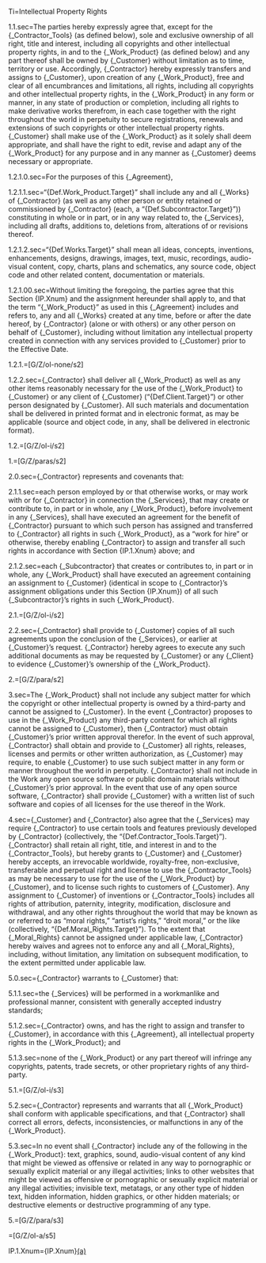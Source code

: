 Ti=Intellectual Property Rights

1.1.sec=The parties hereby expressly agree that, except for the {_Contractor_Tools} (as defined below), sole and exclusive ownership of all right, title and interest, including all copyrights and other intellectual property rights, in and to the {_Work_Product} (as defined below) and any part thereof shall be owned by {_Customer} without limitation as to time, territory or use.  Accordingly, {_Contractor} hereby expressly transfers and assigns to {_Customer}, upon creation of any {_Work_Product}, free and clear of all encumbrances and limitations, all rights, including all copyrights and other intellectual property rights, in the {_Work_Product} in any form or manner, in any state of production or completion, including all rights to make derivative works therefrom, in each case together with the right throughout the world in perpetuity to secure registrations, renewals and extensions of such copyrights or other intellectual property rights.  {_Customer} shall make use of the {_Work_Product} as it solely shall deem appropriate, and shall have the right to edit, revise and adapt any of the {_Work_Product} for any purpose and in any manner as {_Customer} deems necessary or appropriate. 

1.2.1.0.sec=For the purposes of this {_Agreement}, 

1.2.1.1.sec=“{Def.Work_Product.Target}” shall include any and all {_Works} of {_Contractor} (as well as any other person or entity retained or commissioned by {_Contractor} (each, a “{Def.Subcontractor.Target}”)) constituting in whole or in part, or in any way related to, the {_Services}, including all drafts, additions to, deletions from, alterations of or revisions thereof.

1.2.1.2.sec=“{Def.Works.Target}” shall mean all ideas, concepts, inventions, enhancements, designs, drawings, images, text, music, recordings, audio-visual content, copy, charts, plans and schematics, any source code, object code and other related content, documentation or materials.

1.2.1.00.sec=Without limiting the foregoing, the parties agree that this Section {IP.Xnum} and the assignment hereunder shall apply to, and that the term “{_Work_Product}” as used in this {_Agreement} includes and refers to, any and all {_Works} created at any time, before or after the date hereof, by {_Contractor} (alone or with others) or any other person on behalf of {_Customer}, including without limitation any intellectual property created in connection with any services provided to {_Customer} prior to the Effective Date.

1.2.1.=[G/Z/ol-none/s2]

1.2.2.sec={_Contractor} shall deliver all {_Work_Product} as well as any other items reasonably necessary for the use of the {_Work_Product} to {_Customer} or any client of {_Customer} (“{Def.Client.Target}”) or other person designated by {_Customer}.  All such materials and documentation shall be delivered in printed format and in electronic format, as may be applicable (source and object code, in any, shall be delivered in electronic format). 

1.2.=[G/Z/ol-i/s2]

1.=[G/Z/paras/s2]

2.0.sec={_Contractor} represents and covenants that: 

2.1.1.sec=each person employed by or that otherwise works, or may work with or for {_Contractor} in connection the {_Services}, that may create or contribute to, in part or in whole, any {_Work_Product}, before involvement in any {_Services}, shall have executed an agreement for the benefit of {_Contractor} pursuant to which such person has assigned and transferred to {_Contractor} all rights in such {_Work_Product}, as a “work for hire” or otherwise, thereby enabling {_Contractor} to assign and transfer all such rights in accordance with Section {IP.1.Xnum} above; and 

2.1.2.sec=each {_Subcontractor} that creates or contributes to, in part or in whole, any {_Work_Product} shall have executed an agreement containing an assignment to {_Customer} (identical in scope to {_Contractor}’s assignment obligations under this Section {IP.Xnum}) of all such {_Subcontractor}’s rights in such {_Work_Product}.  

2.1.=[G/Z/ol-i/s2]

2.2.sec={_Contractor} shall provide to {_Customer} copies of all such agreements upon the conclusion of the {_Services}, or earlier at {_Customer}’s request.  {_Contractor} hereby agrees to execute any such additional documents as may be requested by {_Customer} or any {_Client} to evidence {_Customer}’s ownership of the {_Work_Product}.  

2.=[G/Z/para/s2]

3.sec=The {_Work_Product} shall not include any subject matter for which the copyright or other intellectual property is owned by a third-party and cannot be assigned to {_Customer}.  In the event {_Contractor} proposes to use in the {_Work_Product} any third-party content for which all rights cannot be assigned to {_Customer}, then {_Contractor} must obtain {_Customer}’s prior written approval therefor.  In the event of such approval, {_Contractor} shall obtain and provide to {_Customer} all rights, releases, licenses and permits or other written authorization, as {_Customer} may require, to enable {_Customer} to use such subject matter in any form or manner throughout the world in perpetuity.  {_Contractor} shall not include in the Work any open source software or public domain materials without {_Customer}’s prior approval.  In the event that use of any open source software, {_Contractor} shall provide {_Customer} with a written list of such software and copies of all licenses for the use thereof in the Work.  
	
4.sec={_Customer} and {_Contractor} also agree that the {_Services} may require {_Contractor} to use certain tools and features previously developed by {_Contractor} (collectively, the “{Def.Contractor_Tools.Target}”).  {_Contractor} shall retain all right, title, and interest in and to the {_Contractor_Tools}, but hereby grants to {_Customer} and {_Customer} hereby accepts, an irrevocable worldwide, royalty-free, non-exclusive, transferable and perpetual right and license to use the {_Contractor_Tools} as may be necessary to use for the use of the {_Work_Product} by {_Customer}, and to license such rights to customers of {_Customer}. Any assignment to {_Customer} of inventions or {_Contractor_Tools} includes all rights of attribution, paternity, integrity, modification, disclosure and withdrawal, and any other rights throughout the world that may be known as or referred to as “moral rights,” “artist’s rights,” “droit moral,” or the like (collectively, “{Def.Moral_Rights.Target}”).  To the extent that {_Moral_Rights} cannot be assigned under applicable law, {_Contractor} hereby waives and agrees not to enforce any and all {_Moral_Rights}, including, without limitation, any limitation on subsequent modification, to the extent permitted under applicable law.
 
5.0.sec={_Contractor} warrants to {_Customer} that:

5.1.1.sec=the {_Services} will be performed in a workmanlike and professional manner, consistent with generally accepted industry standards; 

5.1.2.sec={_Contractor} owns, and has the right to assign and transfer to {_Customer}, in accordance with this {_Agreement}, all intellectual property rights in the {_Work_Product}; and

5.1.3.sec=none of the {_Work_Product} or any part thereof will infringe any copyrights, patents, trade secrets, or other proprietary rights of any third-party.

5.1.=[G/Z/ol-i/s3]

5.2.sec={_Contractor} represents and warrants that all {_Work_Product} shall conform with applicable specifications, and that {_Contractor} shall correct all errors, defects, inconsistencies, or malfunctions in any of the {_Work_Product}.

5.3.sec=In no event shall {_Contractor} include any of the following in the {_Work_Product}: text, graphics, sound, audio-visual content of any kind that might be viewed as offensive or related in any way to pornographic or sexually explicit material or any illegal activities; links to other websites that might be viewed as offensive or pornographic or sexually explicit material or any illegal activities; invisible text, metatags, or any other type of hidden text, hidden information, hidden graphics, or other hidden materials; or destructive elements or destructive programming of any type. 

5.=[G/Z/para/s3]

=[G/Z/ol-a/s5]

IP.1.Xnum={IP.Xnum}<a href="#IP.1.sec" classs="definedterm">(a)</a>
